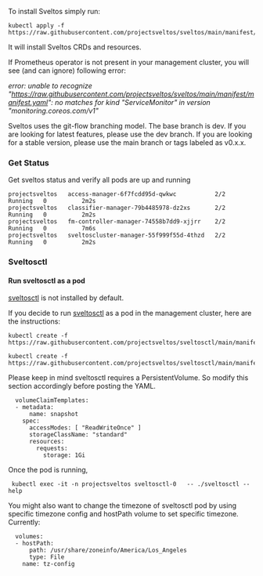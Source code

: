 To install Sveltos simply run:

```
kubectl apply -f https://raw.githubusercontent.com/projectsveltos/sveltos/main/manifest/manifest.yaml
```

It will install Sveltos CRDs and resources.

If Prometheus operator is not present in your management cluster, you will see (and can ignore) following error:

*error: unable to recognize "https://raw.githubusercontent.com/projectsveltos/sveltos/main/manifest/manifest.yaml": no matches for kind "ServiceMonitor" in version "monitoring.coreos.com/v1"*

Sveltos uses the git-flow branching model. The base branch is dev. If you are looking for latest features, please use the dev branch. If you are looking for a stable version, please use the main branch or tags labeled as v0.x.x.

### Get Status​

Get sveltos status and verify all pods are up and running

```
projectsveltos   access-manager-6f7fcdd95d-qwkwc           2/2     Running   0          2m2s
projectsveltos   classifier-manager-79b4485978-dz2xs       2/2     Running   0          2m2s
projectsveltos   fm-controller-manager-74558b7dd9-xjjrr    2/2     Running   0          7m6s
projectsveltos   sveltoscluster-manager-55f999f55d-4thzd   2/2     Running   0          2m2s
```

### Sveltosctl

#### Run sveltosctl as a pod
[sveltosctl](https://github.com/projectsveltos/sveltosctl) is not installed by default. 

If you decide to run [sveltosctl](https://github.com/projectsveltos/sveltosctl) as a pod in the management cluster, here are the instructions:

```
kubectl create -f  https://raw.githubusercontent.com/projectsveltos/sveltosctl/main/manifest/utils.projectsveltos.io_snapshots.yaml

kubectl create -f  https://raw.githubusercontent.com/projectsveltos/sveltosctl/main/manifest/sveltosctl.yaml
```

Please keep in mind sveltosctl requires a PersistentVolume. So modify this section accordingly before posting the YAML.

```
  volumeClaimTemplates:
  - metadata:
      name: snapshot
    spec:
      accessModes: [ "ReadWriteOnce" ]
      storageClassName: "standard"
      resources:
        requests:
          storage: 1Gi
```

Once the pod is running,
```
 kubectl exec -it -n projectsveltos sveltosctl-0   -- ./sveltosctl --help
```

You might also want to change the timezone of sveltosctl pod by using specific timezone config and hostPath volume to set specific timezone. Currently:

```
  volumes:
  - hostPath:
      path: /usr/share/zoneinfo/America/Los_Angeles
      type: File
    name: tz-config
```

